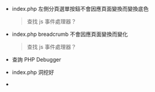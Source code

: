 - index.php 左側分頁選單按鈕不會因應頁面變換而變換底色
    > 查找 js 事件處理器？
- index.php breadcrumb 不會因應頁面變換而變化
    > 查找 js 事件處理器？
- 查詢 PHP Debugger

- index.php 洞挖好  
-  